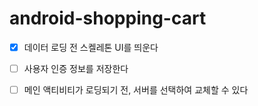 # android-shopping-cart

- [x] 데이터 로딩 전 스켈레톤 UI를 띄운다
- [ ] 사용자 인증 정보를 저장한다
- [ ] 메인 액티비티가 로딩되기 전, 서버를 선택하여 교체할 수 있다


